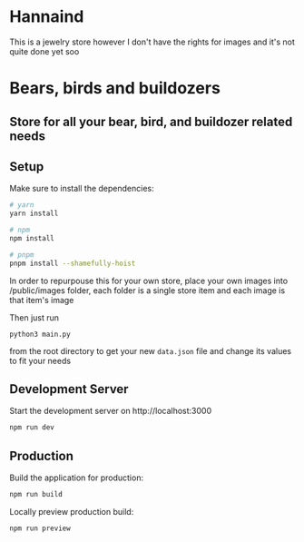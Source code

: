 # Hannaind
This is a jewelry store however I don't have the rights for images and it's not quite done yet soo
# Bears, birds and buildozers
## Store for all your bear, bird, and buildozer related needs

## Setup

Make sure to install the dependencies:

```bash
# yarn
yarn install

# npm
npm install

# pnpm
pnpm install --shamefully-hoist
```

In order to repurpouse this for your own store, place your own images into /public/images folder, each folder is a single store item and each image is that item's image

Then just run 
```
python3 main.py
```
from the root directory to get your new `data.json` file and change its values to fit your needs

## Development Server

Start the development server on http://localhost:3000

```bash
npm run dev
```

## Production

Build the application for production:

```bash
npm run build
```

Locally preview production build:

```bash
npm run preview
```